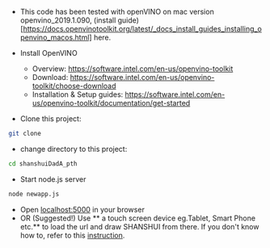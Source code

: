 * This code has been tested with openVINO on mac version openvino_2019.1.090, (install guide)[https://docs.openvinotoolkit.org/latest/_docs_install_guides_installing_openvino_macos.html] here.

* Install OpenVINO
    * Overview: https://software.intel.com/en-us/openvino-toolkit
    * Download: https://software.intel.com/en-us/openvino-toolkit/choose-download
    * Installation & Setup guides: https://software.intel.com/en-us/openvino-toolkit/documentation/get-started

* Clone this project:
``` bash
git clone
```

* change directory to this project:
``` bash
cd shanshuiDadA_pth
```

* Start node.js server
``` bash
node newapp.js
```
* Open [localhost:5000](http://localhost:8000/) in your browser
* OR (Suggested!) Use ** a touch screen device eg.Tablet, Smart Phone etc.** to load the url and draw SHANSHUI from there. If you don't know how to, refer to this [instruction]().
